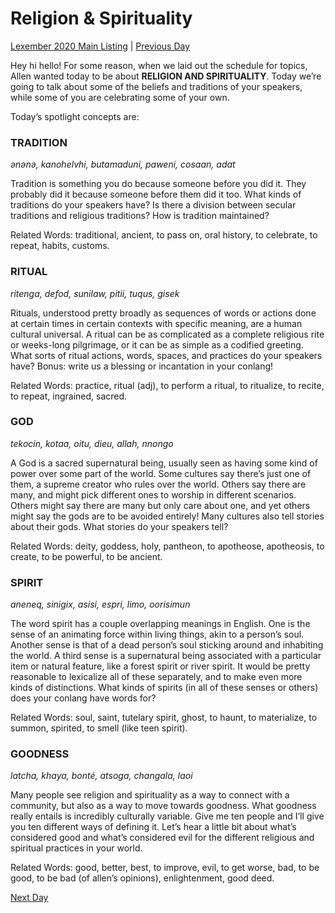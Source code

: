 # Religion & Spirituality
[Lexember 2020 Main Listing](_prompts/r-conlangs/lexember/2020/toc_lex20.md) | [Previous Day](_prompts/r-conlangs/lexember/2020/prompts/w4/24.md)

Hey hi hello! For some reason, when we laid out the schedule for topics, Allen wanted today to be about **RELIGION AND SPIRITUALITY**. Today we’re going to talk about some of the beliefs and traditions of your speakers, while some of you are celebrating some of your own.

Today’s spotlight concepts are:

### TRADITION

_ənənə, kanohelvhi, butamaduni, paweni, cosaan, adat_

Tradition is something you do because someone before you did it. They probably did it because someone before them did it too. What kinds of traditions do your speakers have? Is there a division between secular traditions and religious traditions? How is tradition maintained?

Related Words: traditional, ancient, to pass on, oral history, to celebrate, to repeat, habits, customs.

### RITUAL

_ritenga, defod, sunilaw, pitii, tuqus, gisek_

Rituals, understood pretty broadly as sequences of words or actions done at certain times in certain contexts with specific meaning, are a human cultural universal. A ritual can be as complicated as a complete religious rite or weeks-long pilgrimage, or it can be as simple as a codified greeting. What sorts of ritual actions, words, spaces, and practices do your speakers have? Bonus: write us a blessing or incantation in your conlang!

Related Words: practice, ritual (adj), to perform a ritual, to ritualize, to recite, to repeat, ingrained, sacred.

### GOD

_tekocin, kotaa, oitu, dieu, allah, nnongo_

A God is a sacred supernatural being, usually seen as having some kind of power over some part of the world. Some cultures say there’s just one of them, a supreme creator who rules over the world. Others say there are many, and might pick different ones to worship in different scenarios. Others might say there are many but only care about one, and yet others might say the gods are to be avoided entirely! Many cultures also tell stories about their gods. What stories do your speakers tell?

Related Words: deity, goddess, holy, pantheon, to apotheose, apotheosis, to create, to be powerful, to be ancient.

### SPIRIT

_aneneq, sinigix, asisi, espri, limo, oorisimun_

The word spirit has a couple overlapping meanings in English. One is the sense of an animating force within living things, akin to a person’s soul. Another sense is that of a dead person’s soul sticking around and inhabiting the world. A third sense is a supernatural being associated with a particular item or natural feature, like a forest spirit or river spirit. It would be pretty reasonable to lexicalize all of these separately, and to make even more kinds of distinctions. What kinds of spirits (in all of these senses or others) does your conlang have words for?

Related Words: soul, saint, tutelary spirit, ghost, to haunt, to materialize, to summon, spirited, to smell (like teen spirit).

### GOODNESS

_latcha, khaya, bonté, atsoga, changala, laoi_

Many people see religion and spirituality as a way to connect with a community, but also as a way to move towards goodness. What goodness really entails is incredibly culturally variable. Give me ten people and I’ll give you ten different ways of defining it. Let’s hear a little bit about what’s considered good and what’s considered evil for the different religious and spiritual practices in your world.

Related Words: good, better, best, to improve, evil, to get worse, bad, to be good, to be bad (of allen’s opinions), enlightenment, good deed.

[Next Day](_prompts/r-conlangs/lexember/2020/prompts/w4/26.md)
